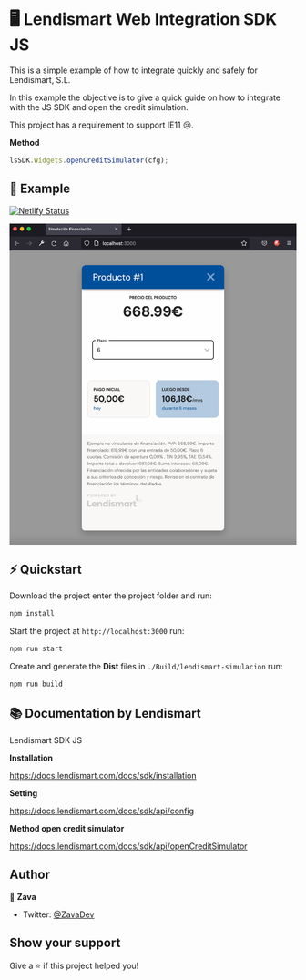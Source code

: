 # 🖥 Lendismart Web Integration SDK JS

This is a simple example of how to integrate quickly and safely for Lendismart, S.L.

In this example the objective is to give a quick guide on how to integrate with the JS SDK and open the credit simulation.

This project has a requirement to support IE11 😢.

**Method**

```javascript
lsSDK.Widgets.openCreditSimulator(cfg);
```
## 📖 Example

[![Netlify Status](https://api.netlify.com/api/v1/badges/efb19ecb-44dd-4d33-9375-84c5f93bb58d/deploy-status)](https://app.netlify.com/sites/web-lendismart-simulacion/deploys)

<p align="center">
  <img width="900" align="center" src="./resources/sample.png" alt="demo"/>
</p>

## ⚡️ Quickstart 

Download the project enter the project folder and run:

```bash
npm install
```

Start the project at `http://localhost:3000` run:

```bash
npm run start
```

Create and generate the **Dist** files in `./Build/lendismart-simulacion` run:

```bash
npm run build
```

## 📚 Documentation by Lendismart

Lendismart SDK JS 

**Installation**

https://docs.lendismart.com/docs/sdk/installation

**Setting**

https://docs.lendismart.com/docs/sdk/api/config

**Method open credit simulator**

https://docs.lendismart.com/docs/sdk/api/openCreditSimulator

## Author

👤 **Zava**

* Twitter: [@ZavaDev](https://twitter.com/ZavaDev)

## Show your support

Give a ⭐️ if this project helped you!
